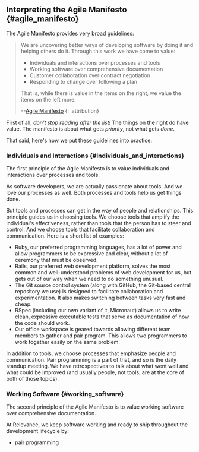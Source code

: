 ## Interpreting the Agile Manifesto {#agile_manifesto}

The Agile Manifesto provides very broad guidelines:

> We are uncovering better ways of developing
> software by doing it and helping others do it.
> Through this work we have come to value:
> 
> * Individuals and interactions over processes and tools
> * Working software over comprehensive documentation
> * Customer collaboration over contract negotiation
> * Responding to change over following a plan  
> 
> That is, while there is value in the items on
> the right, we value the items on the left more.
> 
> --[Agile Manifesto](http://agilemanifesto.org/)
> {: .attribution}

First of all, _don't stop reading after the list!_
The things on the right do have value.
The manifesto is about what gets _priority_, not what gets _done_.

That said, here's how we put these guidelines into practice:

### Individuals and Interactions {#individuals_and_interactions}

The first principle of the Agile Manifesto is to value individuals and interactions over processes and tools.

As software developers, we are actually passionate about tools.
And we love our processes as well.
Both processes and tools help us get things done.

But tools and processes can get in the way of people and relationships.
This principle guides us in choosing tools.
We choose tools that amplify the individual's effectiveness, rather than tools that the person has to steer and control.
And we choose tools that facilitate collaboration and communication.
Here is a short list of examples:

* Ruby, our preferred programming languages, has a lot of power and allow programmers to be expressive and clear, without a lot of ceremony that must be observed.
* Rails, our preferred web development platform, solves the most common and well-understood problems of web development for us, but gets out of our way when we need to do something unusual.
* The Git source control system (along with GitHub, the Git-based central repository we use) is designed to facilitate collaboration and experimentation.
  It also makes switching between tasks very fast and cheap.
* RSpec (including our own variant of it, Micronaut) allows us to write clean, expressive executable tests that serve as documentation of how the code should work.
* Our office workspace is geared towards allowing different team members to gather and pair program. This allows two programmers to work together easily on the same problem.

In addition to tools, we choose processes that emphasize people and communication.
Pair programming is a part of that, and so is the daily standup meeting.
We have retrospectives to talk about what went well and what could be improved
(and usually people, not tools, are at the core of both of those topics).

### Working Software {#working_software}

The second principle of the Agile Manifesto is to value working software over comprehensive documentation.

At Relevance, we keep software working and ready to ship throughout the development lifecycle by:

* pair programming
